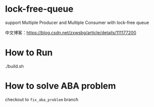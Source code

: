 # lock-free-queue
support Multiple Producer and Multiple Consumer with lock-free queue

中文博客：https://blog.csdn.net/zxwsbg/article/details/111177200

# How to Run
./build.sh

# How to solve ABA problem 
checkout to `fix_aba_problem` branch